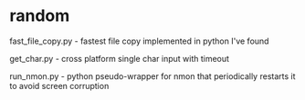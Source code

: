 # random

fast_file_copy.py - fastest file copy implemented in python I've found

get_char.py - cross platform single char input with timeout

run_nmon.py - python pseudo-wrapper for nmon that periodically restarts it to avoid screen corruption

